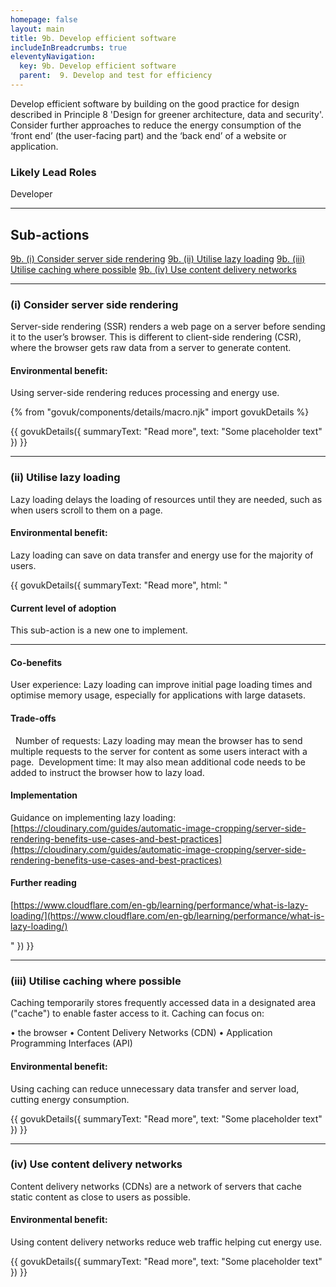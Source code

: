 ```yaml
---
homepage: false
layout: main
title: 9b. Develop efficient software
includeInBreadcrumbs: true
eleventyNavigation:
  key: 9b. Develop efficient software
  parent:  9. Develop and test for efficiency
---
```


Develop efficient software by building on the good practice for design described in Principle 8 'Design for greener architecture, data and security'. Consider further approaches to reduce the energy consumption of the ‘front end’ (the user-facing part) and the ‘back end’ of a website or application.

### Likely Lead Roles

Developer

* * *

## Sub-actions

[9b. (i) Consider server side rendering](#(i)-consider-server-side-rendering)
[9b. (ii) Utilise lazy loading](#(ii)-utilise-lazy-loading)
[9b. (iii) Utilise caching where possible](#(iii)-utilise-caching-where-possible)
[9b. (iv) Use content delivery networks](#(iv)-use-content-delivery-networks)

* * *

###  (i) Consider server side rendering

Server-side rendering (SSR) renders a web page on a server before sending it to the user’s browser. This is different to client-side rendering (CSR), where the browser gets raw data from a server to generate content.

#### Environmental benefit: 
Using server-side rendering reduces processing and energy use.

{% from "govuk/components/details/macro.njk" import govukDetails %}

{{ govukDetails({
  summaryText: "Read more",
  text: "Some placeholder text"
}) }}
* * *

###  (ii) Utilise lazy loading

Lazy loading delays the loading of resources until they are needed, such as when users scroll to them on a page.

#### Environmental benefit: 
Lazy loading can save on data transfer and energy use for the majority of users.

{{ govukDetails({
  summaryText: "Read more",
  html: "

#### Current level of adoption

This sub-action is a new one to implement.  

***
  
#### Co-benefits

User experience: Lazy loading can improve initial page loading times and optimise memory usage, especially for applications with large datasets. 

#### Trade-offs
 
Number of requests: Lazy loading may mean the browser has to send multiple requests to the server for content as some users interact with a page. 
Development time: It may also mean additional code needs to be added to instruct the browser how to lazy load. 

#### Implementation

Guidance on implementing lazy loading:
[https://cloudinary.com/guides/automatic-image-cropping/server-side-rendering-benefits-use-cases-and-best-practices](https://cloudinary.com/guides/automatic-image-cropping/server-side-rendering-benefits-use-cases-and-best-practices)

#### Further reading 

[https://www.cloudflare.com/en-gb/learning/performance/what-is-lazy-loading/](https://www.cloudflare.com/en-gb/learning/performance/what-is-lazy-loading/)

"
}) }}

* * *

### (iii) Utilise caching where possible

Caching temporarily stores frequently accessed data in a designated area ("cache") to enable faster access to it. Caching can focus on:

• the browser
• Content Delivery Networks (CDN)
• Application Programming Interfaces (API)

#### Environmental benefit: 
Using caching can reduce unnecessary data transfer and server load, cutting energy consumption.

{{ govukDetails({
  summaryText: "Read more",
  text: "Some placeholder text"
}) }}

* * *

### (iv) Use content delivery networks

Content delivery networks (CDNs) are a network of servers that cache static content as close to users as possible.

#### Environmental benefit: 
Using content delivery networks reduce web traffic helping cut energy use.

{{ govukDetails({
  summaryText: "Read more",
  text: "Some placeholder text"
}) }}
